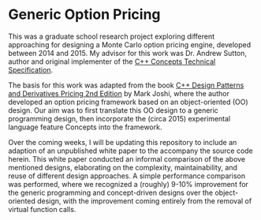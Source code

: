 # Generic Option Pricing

This was a graduate school research project exploring different approaching for designing a Monte Carlo option pricing engine, developed between 2014 and 2015. My advisor for this work was Dr. Andrew Sutton, author and original implementer of the [C++ Concepts Technical Specification](http://www.open-std.org/jtc1/sc22/wg21/docs/papers/2015/n4377.pdf).

The basis for this work was adapted from the book [C++ Design Patterns and Derivatives Pricing 2nd Edition](https://www.amazon.com/Patterns-Derivatives-Pricing-Mathematics-Finance/dp/0521721628) by Mark Joshi, where the author developed an option pricing framework based on an object-oriented (OO) design.  Our aim was to first translate this OO design to a generic programming design, then incorporate the (circa 2015) experimental language feature Concepts into the framework.

Over the coming weeks, I will be updating this repository to include an adaption of an unpublished white paper to the accompany the source code herein.  This white paper conducted an informal comparison of the above mentioned designs, elaborating on the complexity, maintainability, and reuse of different design approaches.  A simple performance comparison was performed, where we recognized a (roughly) 9-10% improvement for the generic programming and concept-driven designs over the object-oriented design, with the improvement coming entirely from the removal of virtual function calls.
